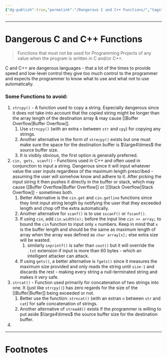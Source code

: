 ```yaml
---
{"dg-publish":true,"permalink":"/Dangerous C and C++ Functions/","tags":["Academics","Software-Development"]}
---
```



---
# Dangerous C and C++ Functions
> Functions that must not be used for Programming Projects of any value when the program is written in C and/or C++.

C and C++ are dangerous languages - that a lot of the times to provide speed and low-level control they give too much control to the programmer and expects the programmer to know what to use and what not to use automatically.

### Some Functions to avoid:
1. `strcpy()` - A function used to copy a string. Especially dangerous since it does not take into account that the copied string might be longer than the array length of the destination array & may cause [[Buffer Overflow\|Buffer Overflow]]. 
	1. Use `strncpy()` (with an extra `n` between `str` and `cpy`) for copying any strings.
	2. Another alternative in the form of `strecpy()` exists but one must make sure the space for the destination buffer is $\large4\times$ the source buffer size.
	3. It is visibly obvious, the first option is generally preferred.
2. `cin, gets, scanf()`  - Functions used in C++ and often used in conjunction to input a string. Dangerous since it will input whatever value the user inputs regardless of the maximum length prescribed - assuming the user will somehow know and adhere to it. After picking the input string it then pushes it directly in the buffer or stack, which may cause [[Buffer Overflow\|Buffer Overflow]] or [[Stack Overflow\|Stack Overflow]] - sometimes both.
	1. Better Alternative is the `cin.get` and `cin.getline` functions since they limit input string length by notifying the user that they exceeded length and chop off the extra automatically.
	2. Another alternative for `scanf()` is to use `sscanf()` or `fscanf()`.
	3. If using `cin`, add `cin.width(x);` before the input line `cin >> array;` to bound the `cin` function to input only `x` numbers. Keep in mind that `x` is the buffer length and should be the same as maximum length of array when the array was defined as `char array[x];` else extra size will be wasted.
		1. similarly `snprintf()` is safer than `cout()` but it will override the `.txt` extension if input is more than 60 bytes - which an intelligent attacker can attack.
	4. If using `gets()`, a better alternative is `fgets()` since it measures the maximum size provided and only reads the string until `size-1` and discards the rest - making every string a null-terminated string and makes it very safe.  
3. `strcat()` - Function used primarily for concatenation of two strings into one. It (just like `strcpy()`) has zero regards for the size of the [[Buffer\|Buffer]] being exceeded or not. 
	1. Better use the function: `strncat()` (with an extran `n` between `str` and `cat`) for safe concatenation of strings.
	2. Another alternative of `streadd()` exists if the programmer is willing to put aside $\large4\times$ the source buffer size for the destination buffer.
4. 

---
# Footnotes
